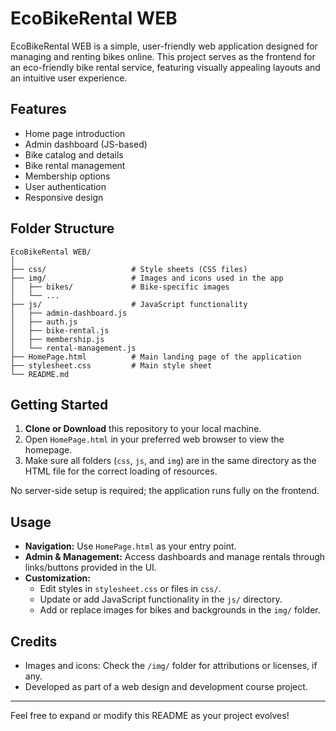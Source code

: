 # EcoBikeRental WEB

EcoBikeRental WEB is a simple, user-friendly web application designed for managing and renting bikes online. This project serves as the frontend for an eco-friendly bike rental service, featuring visually appealing layouts and an intuitive user experience.

## Features
- Home page introduction
- Admin dashboard (JS-based)
- Bike catalog and details
- Bike rental management
- Membership options
- User authentication
- Responsive design

## Folder Structure
```
EcoBikeRental WEB/
│
├── css/                   # Style sheets (CSS files)
├── img/                   # Images and icons used in the app
│   ├── bikes/             # Bike-specific images
│   └── ...
├── js/                    # JavaScript functionality
│   ├── admin-dashboard.js
│   ├── auth.js
│   ├── bike-rental.js
│   ├── membership.js
│   └── rental-management.js
├── HomePage.html          # Main landing page of the application
├── stylesheet.css         # Main style sheet
└── README.md
```

## Getting Started
1. **Clone or Download** this repository to your local machine.
2. Open `HomePage.html` in your preferred web browser to view the homepage.
3. Make sure all folders (`css`, `js`, and `img`) are in the same directory as the HTML file for the correct loading of resources.

No server-side setup is required; the application runs fully on the frontend.

## Usage
- **Navigation:** Use `HomePage.html` as your entry point.
- **Admin & Management:** Access dashboards and manage rentals through links/buttons provided in the UI.
- **Customization:**
  - Edit styles in `stylesheet.css` or files in `css/`.
  - Update or add JavaScript functionality in the `js/` directory.
  - Add or replace images for bikes and backgrounds in the `img/` folder.

## Credits
- Images and icons: Check the `/img/` folder for attributions or licenses, if any.
- Developed as part of a web design and development course project.

---

Feel free to expand or modify this README as your project evolves!
